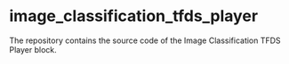 # image_classification_tfds_player

The repository contains the source code of the Image Classification TFDS Player block. 